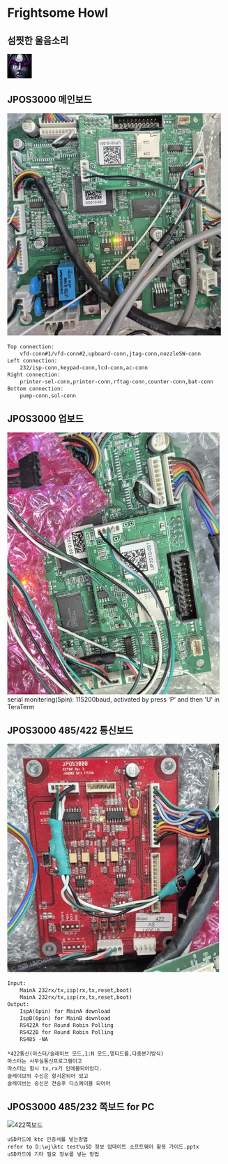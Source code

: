 # Frightsome Howl

## 섬찟한 울음소리
![섬찟한울음소리](./res/섬찟한울음소리.png)


## JPOS3000 메인보드
![업보드](./res/jpos3000main.png)

    Top connection:
        vfd-conn#1/vfd-conn#2,upboard-conn,jtag-conn,nozzleSW-conn
    Left connection:
        232/isp-conn,keypad-conn,lcd-conn,ac-conn
    Right connection:
        printer-sel-conn,printer-conn,rftag-conn,counter-conn,bat-conn
    Bottom connection:
        pump-conn,sol-conn

## JPOS3000 업보드
![업보드](./res/upboard.png)
    serial monitering(5pin): 115200baud, activated by press 'P' and then 'U' in TeraTerm


## JPOS3000 485/422 통신보드
![422통신보드](./res/ext-interface.png)

    Input:
        MainA 232rx/tx,isp(rx,tx,reset,boot)
        MainA 232rx/tx,isp(rx,tx,reset,boot)
    Output:
        IspA(6pin) for MainA download
        IspB(6pin) for MainB download
        RS422A for Round Robin Polling 
        RS422B for Round Robin Polling 
        RS485 -NA

    *422통신(마스터/슬레이브 모드,1:N 모드,멀티드롭,다중분기방식)
    마스터는 사무실통신프로그램이고 
    마스터는 항시 tx,rx가 인에블되어있다.
    슬레이브의 수신은 항시온되어 있고  
    슬레이브는 송신은 전송후 디스에이블 되어야
      

## JPOS3000 485/232 쪽보드 for PC
![422쪽보드](./res/422To232.png)

    uSD카드에 ktc 인증서를 넣는방법
    refer to D:\wj\ktc test\uSD 정보 업데이트 소프트웨어 활용 가이드.pptx
    uSD카드에 기타 필요 정보를 넣는 방법


